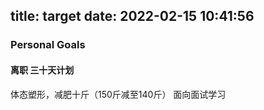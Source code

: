 title: target
date: 2022-02-15 10:41:56
---
### Personal Goals

#### 离职 三十天计划
体态塑形，减肥十斤（150斤减至140斤）
面向面试学习